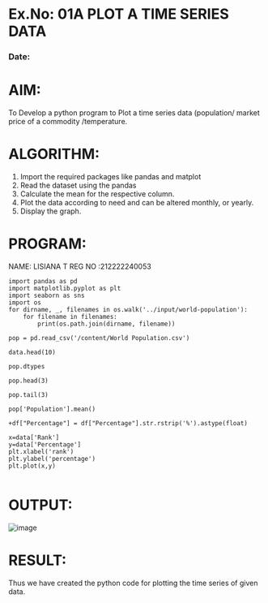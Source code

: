 # Ex.No: 01A PLOT A TIME SERIES DATA
###  Date: 

# AIM:
To Develop a python program to Plot a time series data (population/ market price of a commodity
/temperature.
# ALGORITHM:
1. Import the required packages like pandas and matplot
2. Read the dataset using the pandas
3. Calculate the mean for the respective column.
4. Plot the data according to need and can be altered monthly, or yearly.
5. Display the graph.
# PROGRAM:
NAME: LISIANA T
REG NO :212222240053
```
import pandas as pd
import matplotlib.pyplot as plt
import seaborn as sns
import os
for dirname, _, filenames in os.walk('../input/world-population'):
    for filename in filenames:
        print(os.path.join(dirname, filename))

pop = pd.read_csv('/content/World Population.csv')

data.head(10)

pop.dtypes

pop.head(3)

pop.tail(3)

pop['Population'].mean()

+df["Percentage"] = df["Percentage"].str.rstrip('%').astype(float)

x=data['Rank']
y=data['Percentage']
plt.xlabel('rank')
plt.ylabel('percentage')
plt.plot(x,y)


```
# OUTPUT:


![image](https://github.com/user-attachments/assets/33e5fb5f-541f-4f10-917e-e1fb0a25370a)




# RESULT:
Thus we have created the python code for plotting the time series of given data.

